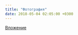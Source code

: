 ```yaml
---
title: "Фотография"
date: 2018-05-04 02:05:00 +0300
---
```



[Вложение](/assets/vk_photos/1/ONUicCdMW9M.jpg)
